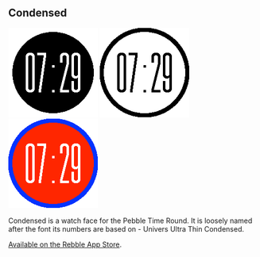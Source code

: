 ## Condensed

![](assets/screen-1.png) ![](assets/screen-2.png) ![](assets/screen-3.png)

Condensed is a watch face for the Pebble Time Round.  It is loosely named after the font its numbers are based on - Univers Ultra Thin Condensed.

[Available on the Rebble App Store](https://apps.rebble.io/en_US/application/574b827db40f05c73e000010?native=false&query=condensed&section=watchfaces).
